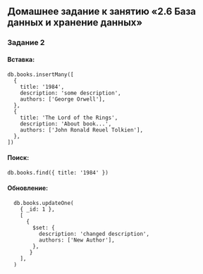 ## Домашнее задание к занятию «2.6 База данных и хранение данных»

### Задание 2

#### Вставка:
```
db.books.insertMany([
  {
    title: '1984',
    description: 'some description',
    authors: ['George Orwell'],
  },
  {
    title: 'The Lord of the Rings',
    description: 'About book...',
    authors: ['John Ronald Reuel Tolkien'],
  },
])
```

#### Поиск:
```
db.books.find({ title: '1984' })
```

#### Обновление:
```
  db.books.updateOne(
    { _id: 1 },
    [
      {
        $set: { 
          description: 'changed description',
          authors: ['New Author'],
        },
       }
    ],
  )
```
